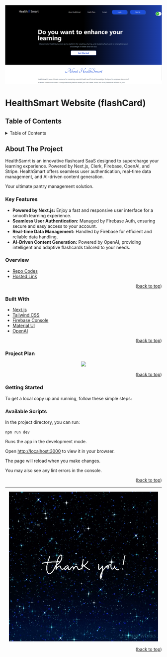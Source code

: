 <div id="top"></div>
<div align="center">
    <img src="./public/assets/readme.png">
</div>

# HealthSmart Website (flashCard)

## Table of Contents
<details>
  <summary>Table of Contents </summary>
  <ol>
    <li><a href="#about-the-project">About The Project</a>
        <ul>
            <li><a href="#overview">Overview</a></li>
            <li><a href="#key-features">Key Features</a></li>
        </ul>
    </li>
    <li><a href="#built-with">Built With</a></li>
     <li><a href="#project-plan">Project Plan</a></li>
    <li><a href="#getting-started">Getting Started</a></li>
    <li><a href="#available-scripts">Available Scripts</a></li>
     </ol>
</details>

## About The Project
HealthSamrt is an innovative flashcard SaaS designed to supercharge your learning experience. Powered by Next.js, Clerk, Firebase, OpenAI, and Stripe. HealthSmart offers seamless user authentication, real-time data management, and AI-driven content generation.

Your ultimate pantry management solution. 
    
### Key Features
- **Powered by Next.js:** Enjoy a fast and responsive user interface for a smooth learning experience.
- **Seamless User Authentication:** Managed by Firebase Auth, ensuring secure and easy access to your account.
- **Real-time Data Management:** Handled by Firebase for efficient and reliable data handling.
- **AI-Driven Content Generation:** Powered by OpenAI, providing intelligent and adaptive flashcards tailored to your needs.


### Overview

* [Repo Codes](https://health-smart.vercel.app/)
* [Hosted Link](https://github.com/donkachii/health-smart)

<p align="right">(<a href="#top">back to top</a>)</p>

### Built With
- [Next.js](https://nextjs.org/)
- [Tailwind CSS](https://tailwindcss.com/)
- [Firebase Console](https://firebase.google.com/)
- [Material UI](https://mui.com/)
- [OpenAI](https://openai.com/)

<p align="right">(<a href="#top">back to top</a>)</p>

### Project Plan
<div align="center">
  <img src="./public/assets/plan.gif">
</div>

<p align="right">(<a href="#top">back to top</a>)</p>

### Getting Started

To get a local copy up and running, follow these simple steps:

### Available Scripts

In the project directory, you can run:

`npm run dev`

Runs the app in the development mode.

Open [http://localhost:3000](http://localhost:3000) to view it in your browser.

The page will reload when you make changes.

You may also see any lint errors in the console.

<p align="right">(<a href="#top">back to top</a>)</p>


<hr/>

<div align="center">
  <img src="./public/assets/tyou.gif">
</div>

<p align="right">(<a href="#top">back to top</a>)</p>


